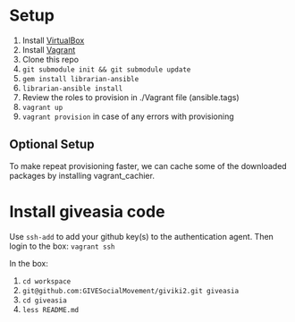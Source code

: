 Setup
=====
1. Install [VirtualBox](https://www.virtualbox.org/)
1. Install [Vagrant](https://www.vagrantup.com/)
1. Clone this repo
1. `git submodule init && git submodule update`
1. `gem install librarian-ansible`
1. `librarian-ansible install`
1. Review the roles to provision in ./Vagrant file (ansible.tags)
1. `vagrant up`
1. `vagrant provision` in case of any errors with provisioning

Optional Setup
--------------
To make repeat provisioning faster, we can cache some of the downloaded packages by installing vagrant_cachier.

Install giveasia code
=====================
Use `ssh-add` to add your github key(s) to the authentication agent.
Then login to the box: `vagrant ssh`

In the box:
1. `cd workspace`
1. `git@github.com:GIVESocialMovement/giviki2.git giveasia`
1. `cd giveasia`
1. `less README.md`
